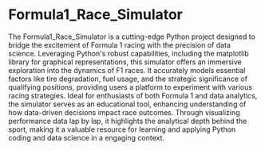# Formula1_Race_Simulator
The Formula1_Race_Simulator is a cutting-edge Python project designed to bridge the excitement of Formula 1 racing with the precision of data science. Leveraging Python's robust capabilities, including the matplotlib library for graphical representations, this simulator offers an immersive exploration into the dynamics of F1 races. It accurately models essential factors like tire degradation, fuel usage, and the strategic significance of qualifying positions, providing users a platform to experiment with various racing strategies. Ideal for enthusiasts of both Formula 1 and data analytics, the simulator serves as an educational tool, enhancing understanding of how data-driven decisions impact race outcomes. Through visualizing performance data lap by lap, it highlights the analytical depth behind the sport, making it a valuable resource for learning and applying Python coding and data science in a engaging context.
